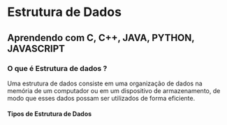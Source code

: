 # Estrutura de Dados 
## Aprendendo com C, C++, JAVA, PYTHON, JAVASCRIPT

### O que é Estrutura de dados ?

Uma estrutura de dados consiste em uma organização de dados na memória de um computador ou em um dispositivo de armazenamento, de modo que esses dados possam ser utilizados de forma eficiente.

#### Tipos de Estrutura de Dados 




